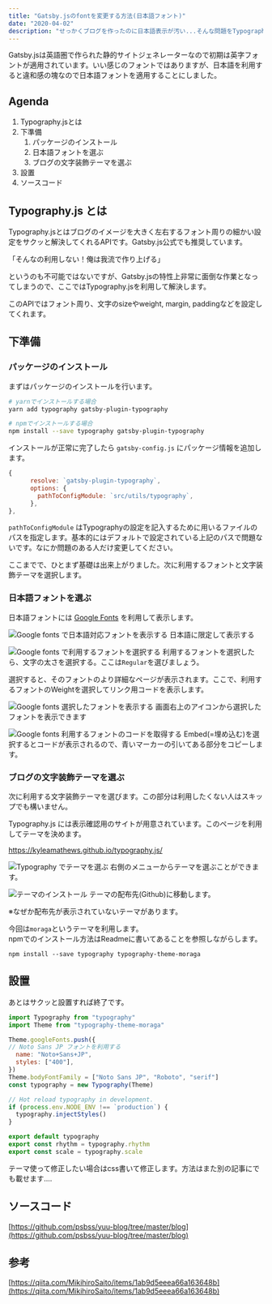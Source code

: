 ```yaml
---
title: "Gatsby.jsのfontを変更する方法(日本語フォント)"
date: "2020-04-02"
description: "せっかくブログを作ったのに日本語表示が汚い...そんな問題をTypography.jsでサクッと解決します。"
---
```

Gatsby.jsは英語圏で作られた静的サイトジェネレーターなので初期は英字フォントが適用されています。いい感じのフォントではありますが、日本語を利用すると違和感の塊なので日本語フォントを適用することにしました。

## Agenda
1. Typography.jsとは
2. 下準備
   1. パッケージのインストール
   2. 日本語フォントを選ぶ
   3. ブログの文字装飾テーマを選ぶ
3. 設置
4. ソースコード

## Typography.js とは
Typography.jsとはブログのイメージを大きく左右するフォント周りの細かい設定をサクッと解決してくれるAPIです。Gatsby.js公式でも推奨しています。

「そんなの利用しない！俺は我流で作り上げる」

というのも不可能ではないですが、Gatsby.jsの特性上非常に面倒な作業となってしまうので、ここではTypography.jsを利用して解決します。

このAPIではフォント周り、文字のsizeやweight, margin, paddingなどを設定してくれます。

## 下準備
### パッケージのインストール
まずはパッケージのインストールを行います。
```bash
# yarnでインストールする場合
yarn add typography gatsby-plugin-typography

# npmでインストールする場合
npm install --save typography gatsby-plugin-typography
```

インストールが正常に完了したら ```gatsby-config.js``` にパッケージ情報を追加します。
```js:title=gatsby-config.js
{
      resolve: `gatsby-plugin-typography`,
      options: {
        pathToConfigModule: `src/utils/typography`,
      },
},
```

```pathToConfigModule``` はTypographyの設定を記入するために用いるファイルのパスを指定します。基本的にはデフォルトで設定されている上記のパスで問題ないです。なにか問題のある人だけ変更してください。

ここまでで、ひとまず基礎は出来上がりました。次に利用するフォントと文字装飾テーマを選択します。

### 日本語フォントを選ぶ
日本語フォントには [Google Fonts](https://fonts.google.com/?subset=japanese) を利用して表示します。 

![Google fonts で日本語対応フォントを表示する](./googlefonts_ja_useja.png)
日本語に限定して表示する

![Google fonts で利用するフォントを選択する](googlefonts_ja_selectstyles.png)
利用するフォントを選択したら、文字の太さを選択する。ここは```Regular```を選びましょう。

選択すると、そのフォントのより詳細なページが表示されます。ここで、利用するフォントのWeightを選択してリンク用コードを表示します。

![Google fonts 選択したフォントを表示する](googlefonts_ja_openwindow.png)
画面右上のアイコンから選択したフォントを表示できます

![Google fonts 利用するフォントのコードを取得する](googlefonts_ja_usefonts.png)
Embed(=埋め込む)を選択するとコードが表示されるので、青いマーカーの引いてある部分をコピーします。

### ブログの文字装飾テーマを選ぶ
次に利用する文字装飾テーマを選びます。この部分は利用したくない人はスキップでも構いません。

Typography.js には表示確認用のサイトが用意されています。このページを利用してテーマを決めます。

https://kyleamathews.github.io/typography.js/

![Typography でテーマを選ぶ](typography_theme.png)
右側のメニューからテーマを選ぶことができます。

![テーマのインストール](typography_pickuptheme.png)
テーマの配布先(Github)に移動します。

※なぜか配布先が表示されていないテーマがあります。

今回は```moraga```というテーマを利用します。  
npmでのインストール方法はReadmeに書いてあることを参照しながらします。

```bash:title=bash
npm install --save typography typography-theme-moraga
```

## 設置
あとはサクッと設置すれば終了です。

```js:title=typography.js
import Typography from "typography"
import Theme from "typography-theme-moraga"

Theme.googleFonts.push({
// Noto Sans JP フォントを利用する
  name: "Noto+Sans+JP",
  styles: ["400"],
})
Theme.bodyFontFamily = ["Noto Sans JP", "Roboto", "serif"]
const typography = new Typography(Theme)

// Hot reload typography in development.
if (process.env.NODE_ENV !== `production`) {
  typography.injectStyles()
}

export default typography
export const rhythm = typography.rhythm
export const scale = typography.scale

```

テーマ使って修正したい場合はcss書いて修正します。方法はまた別の記事にでも載せます....

## ソースコード
[https://github.com/psbss/yuu-blog/tree/master/blog](https://github.com/psbss/yuu-blog/tree/master/blog)

## 参考
[https://qiita.com/MikihiroSaito/items/1ab9d5eeea66a163648b](https://qiita.com/MikihiroSaito/items/1ab9d5eeea66a163648b)